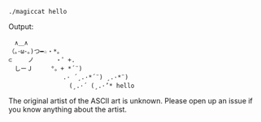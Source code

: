 `./magiccat hello`

Output:
```
　∧＿∧
（｡･ω･｡)つ━☆・*。
⊂　　 ノ 　　　・゜+.
　しーＪ　　　°。+ *´¨)
　　　　　　　　　.· ´¸.·*´¨) ¸.·*¨)
　　　　　　　　　　(¸.·´ (¸.·’* hello
```

The original artist of the ASCII art is unknown. Please open up an issue if you
know anything about the artist.
